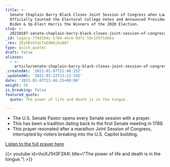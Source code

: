 ```yaml
---
title: >-
  Senate Chaplain Barry Black Closes Joint Session of Congress when Lawmakers
  Officially Counted the Electoral College Votes and Announced President-Elect
  Biden & Vp-Elect Harris the Winners of the 2020 Election.
slug: >-
  20210107-senate-chaplain-barry-black-closes-joint-session-of-congress-when-lawmakers-officially-counted-the-electoral-college-votes-and-announced-president-elect-biden-vp-elect-harris-the-winners-of-the-2020
_id: legacy-7f8d104c-5764-44c6-9df2-59c15975dbba
_rev: ZEyhBiGfgCfwE8WOjbuN87
type: quick_quotes
draft: false
aliases:
  - >-
    article/senate-chaplain-barry-black-closes-joint-session-of-congress-when-lawmakers-officially-counted-the-electoral-college-votes-and-announced-president-elect-biden-vp-elect-harris-the-winners-of-the-2020/
_createdAt: '2021-01-07T21:46:25Z'
_updatedAt: '2021-03-22T13:12:19Z'
date: '2021-01-07T21:46:25+00:00'
weight: 50
is_breaking: false
featured_quote:
  quote: The power of life and death is in the tongue.

---
```

* The U.S. Senate Pastor opens every Senate session with a prayer.
* This has been a tradition dating back to the first Senate meeting in 1789.
* This prayer resonated after a marathon Joint Session of Congress, interrupted by rioters breaking into the U.S. Capitol building.

[Listen to the full prayer here](https://youtu.be/hoXJ1H3F3X4)

{{< youtube id=\hoXJ1H3F3X4\ title=\“The power of life and death is in the tongue.”\ >}}